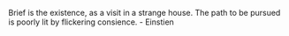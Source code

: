 Brief is the existence, as a visit in a strange house. The path to be pursued is poorly lit by flickering consience. - Einstien
